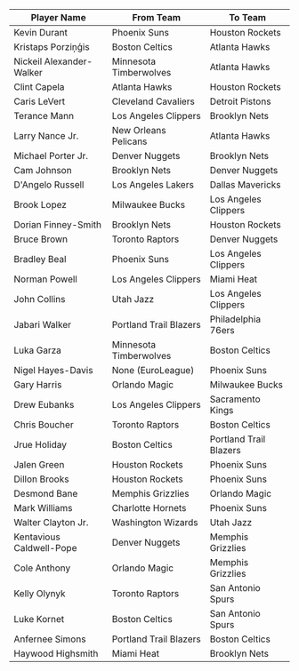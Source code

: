 | Player Name | From Team | To Team |
|-------------|-----------|---------|
| Kevin Durant | Phoenix Suns | Houston Rockets |
| Kristaps Porziņģis | Boston Celtics | Atlanta Hawks |
| Nickeil Alexander-Walker | Minnesota Timberwolves | Atlanta Hawks |
| Clint Capela | Atlanta Hawks | Houston Rockets |
| Caris LeVert | Cleveland Cavaliers | Detroit Pistons |
| Terance Mann | Los Angeles Clippers | Brooklyn Nets |
| Larry Nance Jr. | New Orleans Pelicans | Atlanta Hawks |
| Michael Porter Jr. | Denver Nuggets | Brooklyn Nets |
| Cam Johnson | Brooklyn Nets | Denver Nuggets |
| D'Angelo Russell | Los Angeles Lakers | Dallas Mavericks |
| Brook Lopez | Milwaukee Bucks | Los Angeles Clippers |
| Dorian Finney-Smith | Brooklyn Nets | Houston Rockets |
| Bruce Brown | Toronto Raptors | Denver Nuggets |
| Bradley Beal | Phoenix Suns | Los Angeles Clippers |
| Norman Powell | Los Angeles Clippers | Miami Heat |
| John Collins | Utah Jazz | Los Angeles Clippers |
| Jabari Walker | Portland Trail Blazers | Philadelphia 76ers |
| Luka Garza | Minnesota Timberwolves | Boston Celtics |
| Nigel Hayes-Davis | None (EuroLeague) | Phoenix Suns |
| Gary Harris | Orlando Magic | Milwaukee Bucks |
| Drew Eubanks | Los Angeles Clippers | Sacramento Kings |
| Chris Boucher | Toronto Raptors | Boston Celtics |
| Jrue Holiday | Boston Celtics | Portland Trail Blazers |
| Jalen Green | Houston Rockets | Phoenix Suns |
| Dillon Brooks | Houston Rockets | Phoenix Suns |
| Desmond Bane | Memphis Grizzlies | Orlando Magic |
| Mark Williams | Charlotte Hornets | Phoenix Suns |
| Walter Clayton Jr. | Washington Wizards | Utah Jazz |
| Kentavious Caldwell-Pope | Denver Nuggets | Memphis Grizzlies |
| Cole Anthony | Orlando Magic | Memphis Grizzlies |
| Kelly Olynyk | Toronto Raptors | San Antonio Spurs |
| Luke Kornet | Boston Celtics | San Antonio Spurs |
| Anfernee Simons | Portland Trail Blazers | Boston Celtics |
| Haywood Highsmith | Miami Heat | Brooklyn Nets |

